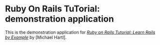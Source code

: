 # Ruby On Rails TuTorial: demonstration application

This is the demonstration application for [*Ruby on Rails Tutorial: Learn Rails by Example*](http://railstutorial.org) by [Michael Hartl].